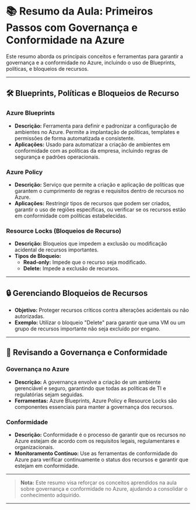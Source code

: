 # 📚 Resumo da Aula: Primeiros Passos com Governança e Conformidade na Azure

Este resumo aborda os principais conceitos e ferramentas para garantir a governança e a conformidade no Azure, incluindo o uso de Blueprints, políticas, e bloqueios de recursos.

---

## 🛠️ Blueprints, Políticas e Bloqueios de Recurso

### **Azure Blueprints**
- **Descrição:** Ferramenta para definir e padronizar a configuração de ambientes no Azure. Permite a implantação de políticas, templates e permissões de forma automatizada e consistente.
- **Aplicações:** Usado para automatizar a criação de ambientes em conformidade com as políticas da empresa, incluindo regras de segurança e padrões operacionais.

### **Azure Policy**
- **Descrição:** Serviço que permite a criação e aplicação de políticas que garantem o cumprimento de regras e requisitos dentro de recursos no Azure.
- **Aplicações:** Restringir tipos de recursos que podem ser criados, garantir o uso de regiões específicas, ou verificar se os recursos estão em conformidade com políticas estabelecidas.

### **Resource Locks (Bloqueios de Recurso)**
- **Descrição:** Bloqueios que impedem a exclusão ou modificação acidental de recursos importantes.
- **Tipos de Bloqueio:**
  - **Read-only:** Impede que o recurso seja modificado.
  - **Delete:** Impede a exclusão de recursos.

---

## 🔒 Gerenciando Bloqueios de Recursos

- **Objetivo:** Proteger recursos críticos contra alterações acidentais ou não autorizadas.
- **Exemplo:** Utilizar o bloqueio "Delete" para garantir que uma VM ou um grupo de recursos importante não seja excluído por engano.

---

## 🔎 Revisando a Governança e Conformidade

### **Governança no Azure**
- **Descrição:** A governança envolve a criação de um ambiente gerenciável e seguro, garantindo que todas as políticas de TI e regulatórias sejam seguidas.
- **Ferramentas:** Azure Blueprints, Azure Policy e Resource Locks são componentes essenciais para manter a governança dos recursos.

### **Conformidade**
- **Descrição:** Conformidade é o processo de garantir que os recursos no Azure estejam de acordo com os requisitos legais, regulamentares e organizacionais.
- **Monitoramento Contínuo:** Use as ferramentas de conformidade do Azure para verificar continuamente o status dos recursos e garantir que estejam em conformidade.

---

> **Nota:** Este resumo visa reforçar os conceitos aprendidos na aula sobre governança e conformidade no Azure, ajudando a consolidar o conhecimento adquirido.

---
